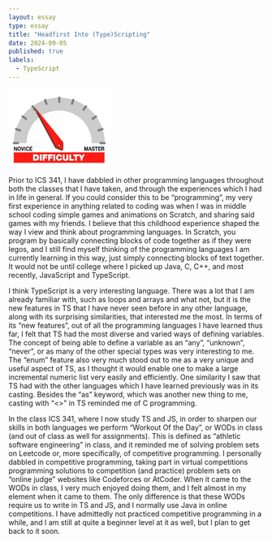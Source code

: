 ```yaml
---
layout: essay
type: essay
title: "Headfirst Into (Type)Scripting"
date: 2024-09-05
published: true
labels:
  - TypeScript
---
```


<img width="200px" class="rounded float-start pe-4" src="../img/difficulty/degree_difficulty.jpg">

Prior to ICS 341, I have dabbled in other programming languages throughout both the classes that I have taken, and through the experiences which I had in life in general. If you could consider this to be “programming”, my very first experience in anything related to coding was when I was in middle school coding simple games and animations on Scratch, and sharing said games with my friends. I believe that this childhood experience shaped the way I view and think about programming languages. In Scratch, you program by basically connecting blocks of code together as if they were legos, and I still find myself thinking of the programming languages I am currently learning in this way, just simply connecting blocks of text together. It would not be until college where I picked up Java, C, C++, and most recently, JavaScript and TypeScript.

I think TypeScript is a very interesting language. There was a lot that I am already familiar with, such as loops and arrays and what not, but it is the new features in TS that I have never seen before in any other language, along with its surprising similarities, that interested me the most. In terms of its “new features”, out of all the programming languages I have learned thus far, I felt that TS had the most diverse and varied ways of defining variables. The concept of being able to define a variable as an “any”, “unknown”, “never”, or as many of the other special types was very interesting to me. The “enum” feature also very much stood out to me as a very unique and useful aspect of TS, as I thought it would enable one to make a large incremental numeric list very easily and efficiently. One similarity I saw that TS had with the other languages which I have learned previously was in its casting. Besides the “as” keyword, which was another new thing to me, casting with “<>” in TS reminded me of C programming.

In the class ICS 341, where I now study TS and JS, in order to sharpen our skills in both languages we perform “Workout Of the Day”, or WODs in class (and out of class as well for assignments). This is defined as “athletic software engineering” in class, and it reminded me of solving problem sets on Leetcode or, more specifically, of competitive programming. I personally dabbled in competitive programming, taking part in virtual competitions programming solutions to competition (and practice) problem sets on “online judge” websites like Codeforces or AtCoder. When it came to the WODs in class, I very much enjoyed doing them, and I felt almost in my element when it came to them. The only difference is that these WODs require us to write in TS and JS, and I normally use Java in online competitions. I have admittedly not practiced competitive programming in a while, and I am still at quite a beginner level at it as well, but I plan to get back to it soon.
